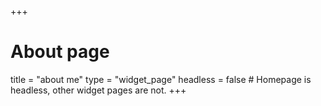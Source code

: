 +++
# About page
title = "about me"
type = "widget_page"
headless = false  # Homepage is headless, other widget pages are not.
+++